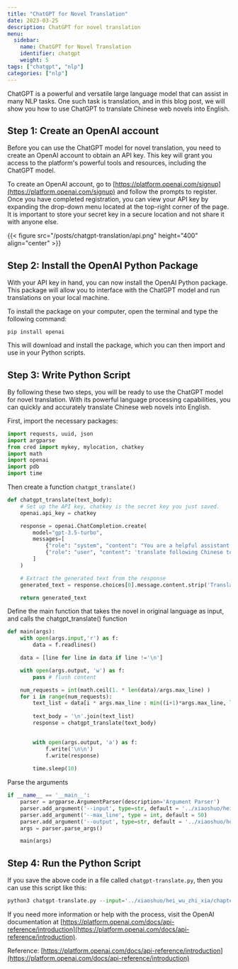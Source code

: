 ```yaml
---
title: "ChatGPT for Novel Translation"
date: 2023-03-25
description: ChatGPT for novel translation
menu:
  sidebar:
    name: ChatGPT for Novel Translation
    identifier: chatgpt
    weight: 5
tags: ["chatgpt", "nlp"]
categories: ["nlp"]
---
```


ChatGPT is a powerful and versatile large language model that can assist in many NLP tasks. One such task is translation, and in this blog post, we will show you how to use ChatGPT to translate Chinese web novels into English.

## Step 1: Create an OpenAI account

Before you can use the ChatGPT model for novel translation, you need to create an OpenAI account to obtain an API key. This key will grant you access to the platform's powerful tools and resources, including the ChatGPT model.

To create an OpenAI account, go to [https://platform.openai.com/signup](https://platform.openai.com/signup) and follow the prompts to register. Once you have completed registration, you can view your API key by expanding the drop-down menu located at the top-right corner of the page. It is important to store your secret key in a secure location and not share it with anyone else.

{{< figure src="/posts/chatgpt-translation/api.png" height="400"  align="center" >}}

## Step 2: Install the OpenAI Python Package

With your API key in hand, you can now install the OpenAI Python package. This package will allow you to interface with the ChatGPT model and run translations on your local machine.

To install the package on your computer, open the terminal and type the following command:

`pip install openai`

This will download and install the package, which you can then import and use in your Python scripts.

## Step 3: Write Python Script

By following these two steps, you will be ready to use the ChatGPT model for novel translation. With its powerful language processing capabilities, you can quickly and accurately translate Chinese web novels into English. 

First, import the necessary packages:

```python
import requests, uuid, json
import argparse
from cred import mykey, mylocation, chatkey
import math
import openai
import pdb 
import time
```

Then create a function `chatgpt_translate()`

```python
def chatgpt_translate(text_body):
    # Set up the API key, chatkey is the secret key you just saved.
    openai.api_key = chatkey

    response = openai.ChatCompletion.create(
        model="gpt-3.5-turbo", 
        messages=[
            {"role": "system", "content": "You are a helpful assistant that translates Chinese to English for a novel."},
            {"role": "user", "content": 'translate following Chinese to English: '+text_body}
        ]
    )

    # Extract the generated text from the response
    generated_text = response.choices[0].message.content.strip('Translation: \n')

    return generated_text
```

Define the main function that takes the novel in original language as input, and calls the chatgpt_translate() function

```python
def main(args):
    with open(args.input,'r') as f:
        data = f.readlines()

    data = [line for line in data if line !='\n']

    with open(args.output, 'w') as f:
        pass # flush content 

    num_requests = int(math.ceil(1. * len(data)/args.max_line) )
    for i in range(num_requests):
        text_list = data[i * args.max_line : min((i+1)*args.max_line, len(data))]
        
        text_body = '\n'.join(text_list)
        response = chatgpt_translate(text_body)
        

        with open(args.output, 'a') as f:
            f.write('\n\n')
            f.write(response)
            
        time.sleep(10)
```

Parse the arguments 

```python
if __name__ == '__main__':
    parser = argparse.ArgumentParser(description='Argument Parser')
    parser.add_argument('--input', type=str, default = '../xiaoshuo/hei_wu_zhi_xia/chapter_0001.txt')
    parser.add_argument('--max_line', type = int, default = 50)
    parser.add_argument('--output', type=str, default = '../xiaoshuo/hei_wu_zhi_xia/translate_0001.txt')
    args = parser.parse_args()

    main(args)
```

## Step 4: Run the Python Script

If you save the above code in a file called `chatgpt-translate.py`, then you can use this script like this:

```python
python3 chatgpt-translate.py --input='../xiaoshuo/hei_wu_zhi_xia/chapter_0002.txt' --output='../xiaoshuo/hei_wu_zhi_xia/translate_0002.txt'
```

If you need more information or help with the process, visit the OpenAI documentation at [https://platform.openai.com/docs/api-reference/introduction](https://platform.openai.com/docs/api-reference/introduction).

Reference: [https://platform.openai.com/docs/api-reference/introduction](https://platform.openai.com/docs/api-reference/introduction)